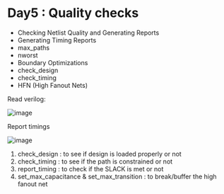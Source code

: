 # Day5 : Quality checks

+ Checking Netlist Quality and Generating Reports
+ Generating Timing Reports
+ max_paths
+ nworst
+ Boundary Optimizations
+ check_design
+ check_timing
+ HFN (High Fanout Nets)

Read verilog:

![image](https://user-images.githubusercontent.com/91059226/134955929-9b65f421-3c55-44c1-837d-940ff52262ca.png)

Report timings

![image](https://user-images.githubusercontent.com/91059226/134956049-818a78eb-1ce3-452c-b47b-bcc05903eef2.png)

1. check_design : to see if design is loaded properly or not
2. check_timing : to see if the path is constrained or not
3. report_timing : to check if the SLACK is met or not
4. set_max_capacitance & set_max_transition : to break/buffer the high fanout net

